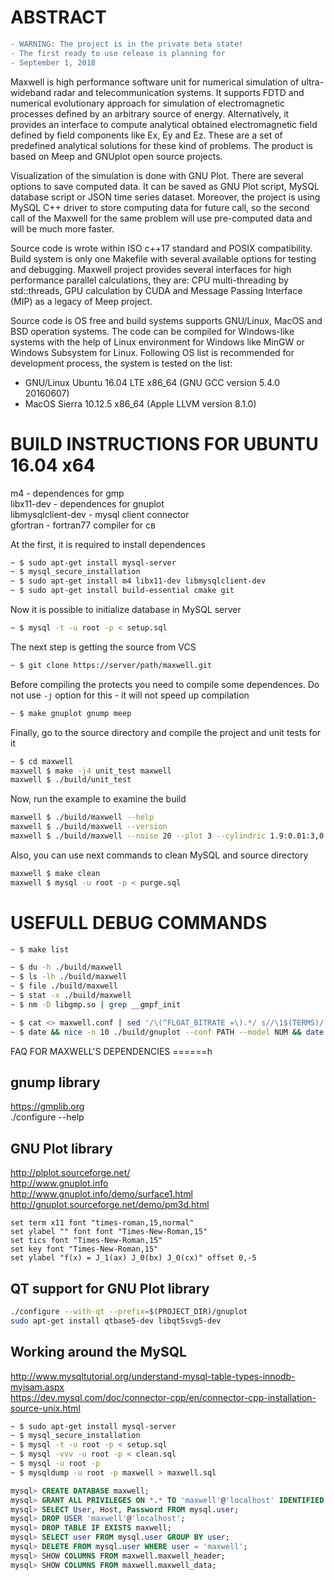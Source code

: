 ABSTRACT
======

```diff
- WARNING: The project is in the private beta state!
- The first ready to use release is planning for 
- September 1, 2018
```

Maxwell is high performance software unit for numerical simulation of 
ultra-wideband radar and telecommunication systems. It supports FDTD 
and numerical evolutionary approach for simulation of electromagnetic 
processes defined by an arbitrary source of energy. Alternatively, it 
provides an interface to compute analytical obtained electromagnetic 
field defined by field components like Ex, Ey and Ez. These are a set 
of predefined analytical solutions for these kind of problems.
The product is based on Meep and GNUplot open source projects.

Visualization of the simulation is done with GNU Plot.
There are several options to save computed data. It can be saved as 
GNU Plot script, MySQL database script or JSON time series dataset. 
Moreover, the project is using MySQL C++ driver to store computing data
for future call, so the second call of the Maxwell for the same problem 
will use pre-computed data and will be much more faster.

Source code is wrote within ISO c++17 standard and POSIX compatibility. 
Build system is only one Makefile with several available options for 
testing and debugging. Maxwell project provides several interfaces for 
high performance parallel calculations, they are: CPU multi-threading by
std::threads, GPU calculation by CUDA and Message Passing Interface (MIP)
as a legacy of Meep project.

Source code is OS free and build systems supports GNU/Linux, MacOS and 
BSD operation systems. The code can be compiled for Windows-like systems 
with the help of Linux environment for Windows like MinGW or Windows 
Subsystem for Linux. Following OS list is recommended for development 
process, the system is tested on the list:

- GNU/Linux Ubuntu 16.04 LTE x86_64 (GNU GCC version 5.4.0 20160607)
- MacOS Sierra 10.12.5 x86_64 (Apple LLVM version 8.1.0)

BUILD INSTRUCTIONS FOR UBUNTU 16.04 x64
======

m4                 - dependences for gmp <br/>
libx11-dev         - dependences for gnuplot <br/>
libmysqlclient-dev - mysql client connector <br/>
gfortran		   - fortran77 compiler for св <br/>

At the first, it is required to install dependences

```bash
~ $ sudo apt-get install mysql-server
~ $ mysql_secure_installation
~ $ sudo apt-get install m4 libx11-dev libmysqlclient-dev
~ $ sudo apt-get install build-essential cmake git
```

Now it is possible to initialize database in MySQL server

```bash
~ $ mysql -t -u root -p < setup.sql
```

The next step is getting the source from VCS

```bash
~ $ git clone https://server/path/maxwell.git
```

Before compiling the protects you need to compile some dependences. 
Do not use `-j` option for this - it will not speed up compilation

```bash
~ $ make gnuplot gnump meep
```

Finally, go to the source directory and compile the project and unit 
tests for it

```bash
~ $ cd maxwell
maxwell $ make -j4 unit_test maxwell
maxwell $ ./build/unit_test
```

Now, run the example to examine the build

```bash
maxwell $ ./build/maxwell --help
maxwell $ ./build/maxwell --version
maxwell $ ./build/maxwell --noise 20 --plot 3 --cylindric 1.9:0.01:3,0:0.01:3,0,2
```

Also, you can use next commands to clean MySQL and source directory

```bash
maxwell $ make clean
maxwell $ mysql -u root -p < purge.sql
```

USEFULL DEBUG COMMANDS
======

```bash
~ $ make list

~ $ du -h ./build/maxwell
~ $ ls -lh ./build/maxwell
~ $ file ./build/maxwell
~ $ stat -x ./build/maxwell
~ $ nm -D libgmp.so | grep __gmpf_init

~ $ cat <> maxwell.conf | sed '/\(^FLOAT_BITRATE =\).*/ s//\1$(TERMS)/'
~ $ date && nice -n 10 ./build/gnuplot --conf PATH --model NUM && date
```

FAQ FOR MAXWELL'S DEPENDENCIES
======h

gnump library
------

https://gmplib.org <br/>
./configure --help

GNU Plot library
------

http://plplot.sourceforge.net/ <br/>
http://www.gnuplot.info <br/>
http://www.gnuplot.info/demo/surface1.html <br/>
http://gnuplot.sourceforge.net/demo/pm3d.html <br/>


```
set term x11 font "times-roman,15,normal"
set ylabel "" font font "Times-New-Roman,15"
set tics font "Times-New-Roman,15"
set key font "Times-New-Roman,15"
set ylabel "f(x) = J_1(ax) J_0(bx) J_0(cx)" offset 0,-5
```

QT support for GNU Plot library
------

```bash
./configure --with-qt --prefix=$(PROJECT_DIR)/gnuplot
sudo apt-get install qtbase5-dev libqt5svg5-dev
```

Working around the MySQL
------

http://www.mysqltutorial.org/understand-mysql-table-types-innodb-myisam.aspx <br/>
https://dev.mysql.com/doc/connector-cpp/en/connector-cpp-installation-source-unix.html <br/>

```bash
~ $ sudo apt-get install mysql-server
~ $ mysql_secure_installation
~ $ mysql -t -u root -p < setup.sql
~ $ mysql -vvv -u root -p < clean.sql
~ $ mysql -u root -p 
~ $ mysqldump -u root -p maxwell > maxwell.sql
```

```sql
mysql> CREATE DATABASE maxwell;
mysql> GRANT ALL PRIVILEGES ON *.* TO 'maxwell'@'localhost' IDENTIFIED BY 'maxwell';
mysql> SELECT User, Host, Password FROM mysql.user;
mysql> DROP USER 'maxwell'@'localhost';
mysql> DROP TABLE IF EXISTS maxwell;
mysql> SELECT user FROM mysql.user GROUP BY user;
mysql> DELETE FROM mysql.user WHERE user = 'maxwell';
mysql> SHOW COLUMNS FROM maxwell.maxwell_header;
mysql> SHOW COLUMNS FROM maxwell.maxwell_data;
```
